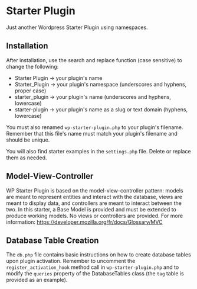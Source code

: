 # Starter Plugin

Just another Wordpress Starter Plugin using namespaces.

## Installation

After installation, use the search and replace function (case sensitive) to change the following:

- Starter Plugin -> your plugin's name
- Starter_Plugin -> your plugin's namespace (underscores and hyphens, proper case)
- starter_plugin -> your plugin's name (underscores and hyphens, lowercase)
- starter-plugin -> your plugin's name as a slug or text domain (hyphens, lowercase)

You must also renamed <code>wp-starter-plugin.php</code> to your plugin's filename. Remember that this file's name must match your plugin's filename and should be unique.

You will also find starter examples in the <code>settings.php</code> file. Delete or replace them as needed.

## Model-View-Controller

WP Starter Plugin is based on the model-view-controller pattern: models are meant to represent entities and interact with the database, views are meant to display data, and controllers are meant to interact between the two. In this starter, a Base Model is provided and must be extended to produce working models. No views or controllers are provided. For more information: https://developer.mozilla.org/fr/docs/Glossary/MVC

## Database Table Creation

The <code>db.php</code> file contains basic instructions on how to create database tables upon plugin activation. Remember to uncomment the <code>register_activation_hook</code> method call in <code>wp-starter-plugin.php</code> and to modify the <code>queries</code> property of the DatabaseTables class (the <code>tag</code> table is provided as an example).

